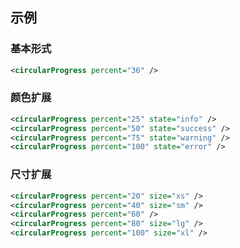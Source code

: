 ## 示例
### 基本形式

<div class="m-example"></div>

```xml
<circularProgress percent="36" />
```

### 颜色扩展

<div class="m-example"></div>

```xml
<circularProgress percent="25" state="info" />
<circularProgress percent="50" state="success" />
<circularProgress percent="75" state="warning" />
<circularProgress percent="100" state="error" />
```

### 尺寸扩展

<div class="m-example"></div>

```xml
<circularProgress percent="20" size="xs" />
<circularProgress percent="40" size="sm" />
<circularProgress percent="60" />
<circularProgress percent="80" size="lg" />
<circularProgress percent="100" size="xl" />
```
